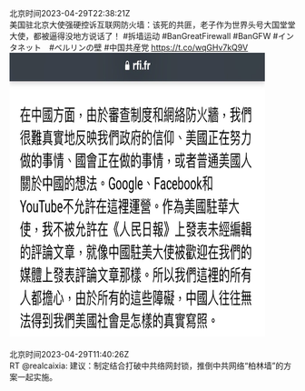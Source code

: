 北京时间2023-04-29T22:38:21Z<br>美国驻北京大使强硬控诉互联网防火墙：该死的共匪，老子作为世界头号大国堂堂大使，都被逼得没地方说话了！
#拆墙运动 #BanGreatFirewall #BanGFW #インタネット　#ベルリンの壁 #中国共産党 https://t.co/wqGHv7kQ9V<br><img src='/temp/image/2023/v-Month-4/1652321425821405185_0.jpg' width='450' height='500'><br><br>北京时间2023-04-29T11:40:26Z<br>RT @realcaixia: 建议：制定结合打破中共络网封锁，推倒中共网络“柏林墙”的方案一起实施。<br><br><br>